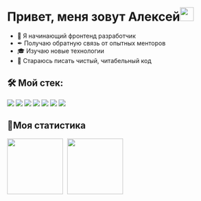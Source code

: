 <h1>Привет, меня зовут Алексей<img src="https://github.com/blackcater/blackcater/raw/main/images/Hi.gif" height="32"/></h1>

- 👋 Я начинающий фронтенд разработчик
- ✒ Получаю обратную связь от опытных менторов
- 🎓 Изучаю новые технологии
- 📖 Стараюсь писать чистый, читабельный код

<h2>🛠 Мой стек: </h2>

<p>
<img src="https://img.shields.io/badge/Html-gray?style=for-the-badge&logo=HTML5&logoColor=red/">
<img src="https://img.shields.io/badge/CSS-gray?style=for-the-badge&logo=CSS3&logoColor=orange/"> 
<img src="https://img.shields.io/badge/JavaScript-gray?style=for-the-badge&logo=JavaScript&logoColor=/">
<img src="https://img.shields.io/badge/React-gray?style=for-the-badge&logo=React&logoColor=/">
<img src="https://img.shields.io/badge/Sass-gray?style=for-the-badge&logo=Sass&logoColor=/">
<img src="https://img.shields.io/badge/Git-gray?style=for-the-badge&logo=Git&logoColor=/">
<img src="https://img.shields.io/badge/Webpack-gray?style=for-the-badge&logo=Webpack&logoColor=/">
  
</p>

<h2>🥇Моя статистика</h2>

<div>
<a href="https://github-readme-stats.vercel.app/api?username=skoroxodtwo&hide=contribs&show_icons=true">
  <img  align="left" height="130" style="margin-right: 10px" src="https://github-readme-stats.vercel.app/api?username=skoroxodtwo&hide=contribs&show_icons=true" />
</a>
<a href="https://github-readme-stats.vercel.app/api/top-langs/?username=skoroxodtwo&layout=compact">
  <img align="left" height="130" src="https://github-readme-stats.vercel.app/api/top-langs/?username=skoroxodtwo&layout=compact" />
</a>
</div>
<!---
SkoroXoDTwo/SkoroXoDTwo is a ✨ special ✨ repository because its `README.md` (this file) appears on your GitHub profile.
You can click the Preview link to take a look at your changes.
--->
